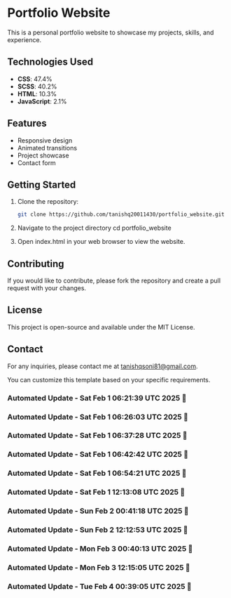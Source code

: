 # Portfolio Website

This is a personal portfolio website to showcase my projects, skills, and experience.

## Technologies Used

- **CSS**: 47.4%
- **SCSS**: 40.2%
- **HTML**: 10.3%
- **JavaScript**: 2.1%

## Features

- Responsive design
- Animated transitions
- Project showcase
- Contact form

## Getting Started

1. Clone the repository:
   ```bash
   git clone https://github.com/tanishq20011430/portfolio_website.git
2. Navigate to the project directory
   cd portfolio_website

3. Open index.html in your web browser to view the website.

## Contributing
If you would like to contribute, please fork the repository and create a pull request with your changes.

## License
This project is open-source and available under the MIT License.

## Contact
For any inquiries, please contact me at tanishqsoni81@gmail.com.

You can customize this template based on your specific requirements.


### Automated Update - Sat Feb  1 06:21:39 UTC 2025 🚀


### Automated Update - Sat Feb  1 06:26:03 UTC 2025 🚀


### Automated Update - Sat Feb  1 06:37:28 UTC 2025 🚀


### Automated Update - Sat Feb  1 06:42:42 UTC 2025 🚀


### Automated Update - Sat Feb  1 06:54:21 UTC 2025 🚀


### Automated Update - Sat Feb  1 12:13:08 UTC 2025 🚀


### Automated Update - Sun Feb  2 00:41:18 UTC 2025 🚀


### Automated Update - Sun Feb  2 12:12:53 UTC 2025 🚀


### Automated Update - Mon Feb  3 00:40:13 UTC 2025 🚀


### Automated Update - Mon Feb  3 12:15:05 UTC 2025 🚀


### Automated Update - Tue Feb  4 00:39:05 UTC 2025 🚀
